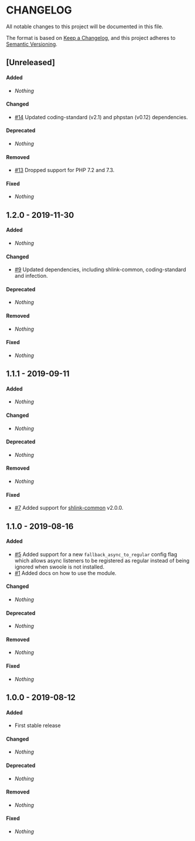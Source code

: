 # CHANGELOG

All notable changes to this project will be documented in this file.

The format is based on [Keep a Changelog](https://keepachangelog.com), and this project adheres to [Semantic Versioning](https://semver.org).

## [Unreleased]

#### Added

* *Nothing*

#### Changed

* [#14](https://github.com/shlinkio/shlink-event-dispatcher/issues/14) Updated coding-standard (v2.1) and phpstan (v0.12) dependencies.

#### Deprecated

* *Nothing*

#### Removed

* [#13](https://github.com/shlinkio/shlink-event-dispatcher/issues/13) Dropped support for PHP 7.2 and 7.3.

#### Fixed

* *Nothing*


## 1.2.0 - 2019-11-30

#### Added

* *Nothing*

#### Changed

* [#9](https://github.com/shlinkio/shlink-event-dispatcher/issues/9) Updated dependencies, including shlink-common, coding-standard and infection.

#### Deprecated

* *Nothing*

#### Removed

* *Nothing*

#### Fixed

* *Nothing*


## 1.1.1 - 2019-09-11

#### Added

* *Nothing*

#### Changed

* *Nothing*

#### Deprecated

* *Nothing*

#### Removed

* *Nothing*

#### Fixed

* [#7](https://github.com/shlinkio/shlink-event-dispatcher/issues/7) Added support for [shlink-common](https://github.com/shlinkio/shlink-common) v2.0.0.


## 1.1.0 - 2019-08-16

#### Added

* [#5](https://github.com/shlinkio/shlink-event-dispatcher/issues/5) Added support for a new `fallback_async_to_regular` config flag which allows async listeners to be registered as regular instead of being ignored when swoole is not installed.
* [#1](https://github.com/shlinkio/shlink-event-dispatcher/issues/1) Added docs on how to use the module.

#### Changed

* *Nothing*

#### Deprecated

* *Nothing*

#### Removed

* *Nothing*

#### Fixed

* *Nothing*


## 1.0.0 - 2019-08-12

#### Added

* First stable release

#### Changed

* *Nothing*

#### Deprecated

* *Nothing*

#### Removed

* *Nothing*

#### Fixed

* *Nothing*

